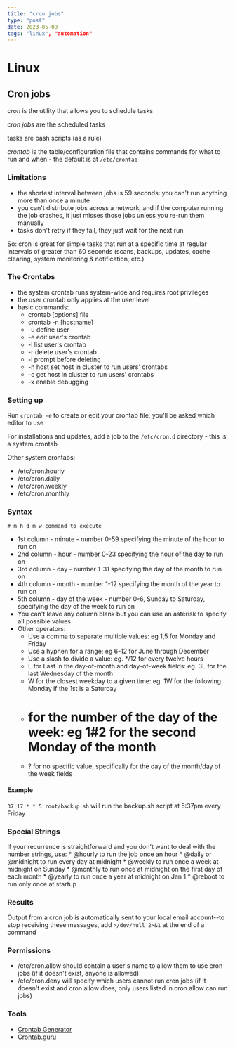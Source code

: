 ```yaml
---
title: "cron jobs"
type: "post"
date: 2023-05-09
tags: "linux", "automation"
---
```


# Linux
## Cron jobs

_cron_ is the utility that allows you to schedule tasks

_cron jobs_ are the scheduled tasks

tasks are bash scripts (as a rule)

_crontab_ is the table/configuration file that contains commands for what to run and when - the default is at `/etc/crontab`

### Limitations
* the shortest interval between jobs is 59 seconds: you can't run anything more than once a minute
* you can't distribute jobs across a network, and if the computer running the job crashes, it just misses those jobs unless you re-run them manually
* tasks don't retry if they fail, they just wait for the next run

So: cron is great for simple tasks that run at a specific time at regular intervals of greater than 60 seconds (scans, backups, updates, cache clearing, system monitoring & notification, etc.)

### The Crontabs
* the system crontab runs system-wide and requires root privileges
* the user crontab only applies at the user level
* basic commands:
    * crontab [options] file
    * crontab -n [hostname]
    * -u define user
    * -e edit user's crontab
    * -l list user's crontab
    * -r delete user's crontab
    * -i prompt before deleting
    * -n host set host in cluster to run users' crontabs
    * -c get host in cluster to run users' crontabs
    * -x enable debugging

### Setting up
Run `crontab -e` to create or edit your crontab file; you'll be asked which editor to use

For installations and updates, add a job to the `/etc/cron.d` directory - this is a system crontab
   
   Other system crontabs:
   * /etc/cron.hourly
   * /etc/cron.daily
   * /etc/cron.weekly
   * /etc/cron.monthly

### Syntax
`# m h d m w command to execute`

* 1st column - minute - number 0-59 specifying the minute of the hour to run on
* 2nd column - hour - number 0-23 specifying the hour of the day to run on
* 3rd column - day - number 1-31 specifying the day of the month to run on
* 4th column - month - number 1-12 specifying the month of the year to run on
* 5th column - day of the week - number 0-6, Sunday to Saturday, specifying the day of the week to run on
* You can't leave any column blank but you can use an asterisk to specify all possible values
* Other operators:
    * Use a comma to separate multiple values: eg 1,5 for Monday and Friday
    * Use a hyphen for a range: eg 6-12 for June through December
    * Use a slash to divide a value: eg. */12 for every twelve hours
    * L for Last in the day-of-month and day-of-week fields: eg. 3L for the last Wednesday of the month
    * W for the closest weekday to a given time: eg. 1W for the following Monday if the 1st is a Saturday
    * # for the number of the day of the week: eg 1#2 for the second Monday of the month
    * ? for no specific value, specifically for the day of the  month/day of the week fields

#### Example
`37 17 * * 5 root/backup.sh` will run the backup.sh script at 5:37pm every Friday

### Special Strings
If your recurrence is straightforward and you don't want to deal with the number strings, use:
    * @hourly to run the job once an hour
    * @daily or @midnight to run every day at midnight
    * @weekly to run once a week at midnight on Sunday
    * @monthly to run once at midnight on the first day of each month
    * @yearly to run once a year at midnight on Jan 1
    * @reboot to run only once at startup

### Results
Output from a cron job is automatically sent to your local email account--to stop receiving these messages, add `>/dev/null 2>&1` at the end of a command

### Permissions
* /etc/cron.allow should contain a user's name to allow them to use cron jobs (if it doesn't exist, anyone is allowed)
* /etc/cron.deny will specify which users cannot run cron jobs (if it doesn't exist and cron.allow does, only users listed in cron.allow can run jobs)

### Tools
* [Crontab Generator](https://crontab-generator.org)
* [Crontab.guru](https://crontab.guru)
